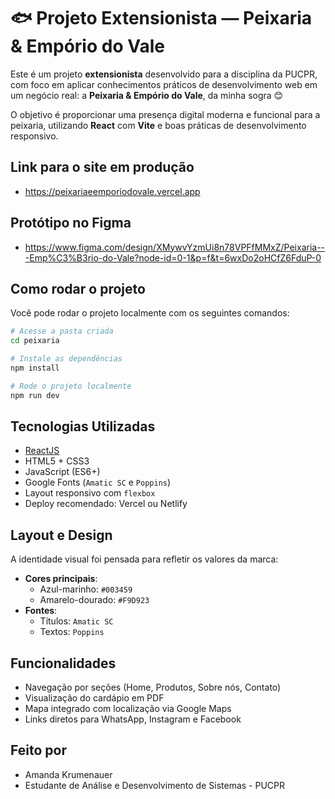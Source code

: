 # 🐟 Projeto Extensionista — Peixaria & Empório do Vale

Este é um projeto **extensionista** desenvolvido para a disciplina da PUCPR, com foco em aplicar conhecimentos práticos de desenvolvimento web em um negócio real: a **Peixaria & Empório do Vale**, da minha sogra 😊

O objetivo é proporcionar uma presença digital moderna e funcional para a peixaria, utilizando **React** com **Vite** e boas práticas de desenvolvimento responsivo.

## Link para o site em produção
- https://peixariaeemporiodovale.vercel.app

## Protótipo no Figma
- https://www.figma.com/design/XMywvYzmUi8n78VPFfMMxZ/Peixaria---Emp%C3%B3rio-do-Vale?node-id=0-1&p=f&t=6wxDo2oHCfZ6FduP-0

## Como rodar o projeto

Você pode rodar o projeto localmente com os seguintes comandos:

```bash
# Acesse a pasta criada
cd peixaria

# Instale as dependências
npm install

# Rode o projeto localmente
npm run dev

```

## Tecnologias Utilizadas

- [ReactJS](https://reactjs.org/)
- HTML5 + CSS3
- JavaScript (ES6+)
- Google Fonts (`Amatic SC` e `Poppins`)
- Layout responsivo com `flexbox`
- Deploy recomendado: Vercel ou Netlify

## Layout e Design

A identidade visual foi pensada para refletir os valores da marca:

- **Cores principais**:
  - Azul-marinho: `#003459`
  - Amarelo-dourado: `#F9D923`
- **Fontes**:
  - Títulos: `Amatic SC`
  - Textos: `Poppins`

## Funcionalidades

- Navegação por seções (Home, Produtos, Sobre nós, Contato)
- Visualização do cardápio em PDF
- Mapa integrado com localização via Google Maps
- Links diretos para WhatsApp, Instagram e Facebook

## Feito por
- Amanda Krumenauer
- Estudante de Análise e Desenvolvimento de Sistemas - PUCPR